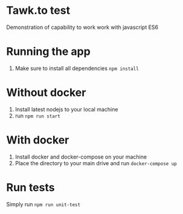 # Tawk.to test
Demonstration of capability to work work with javascript ES6

# Running the app
1. Make sure to install all dependencies `npm install`

# Without docker
1. Install latest nodejs to your local machine
2. run `npm run start`

# With docker
1. Install docker and docker-compose on your machine
2. Place the directory to your main drive and run `docker-compose up`

# Run tests
Simply run `npm run unit-test`

